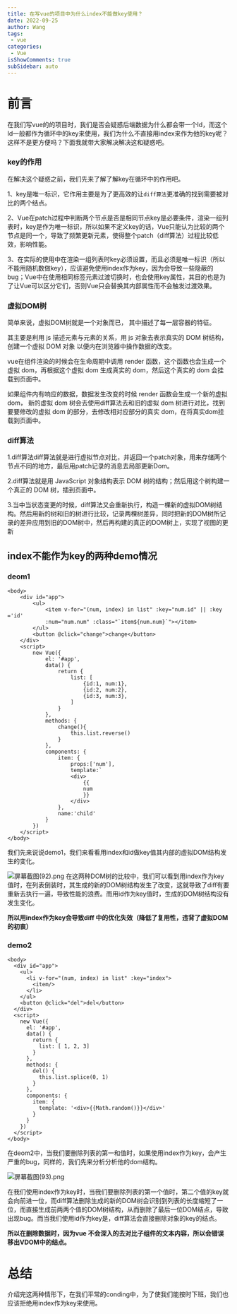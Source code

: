 ```yaml
---
title: 在写vue的项目中为什么index不能做key使用？ 
date: 2022-09-25
author: Wang
tags:
 - vue
categories: 
 - Vue
isShowComments: true  
subSidebar: auto
---
```


# 前言
在我们写vue的的项目时，我们是否会疑惑后端数据为什么都会带一个Id，而这个Id一般都作为循环中的key来使用，我们为什么不直接用index来作为他的key呢？这样不是更方便吗？下面我就带大家解决解决这和疑惑吧。

### key的作用
在解决这个疑惑之前，我们先来了解了解key在循环中的作用吧。

1、key是唯一标识，它作用主要是为了更高效的让`diff算法`更准确的找到需要被对比的两个结点。

2、Vue在patch过程中判断两个节点是否是相同节点key是必要条件，渲染一组列表时，key是作为唯一标识，所以如果不定义key的话，Vue只能认为比较的两个节点是同一个，导致了频繁更新元素，使得整个patch（diff算法）过程比较低效，影响性能。

3、在实际的使用中在渲染一组列表时key必须设置，而且必须是唯一标识（所以不能用随机数做key），应该避免使用index作为key，因为会导致一些隐蔽的bug；Vue中在使用相同标签元素过渡切换时，也会使用key属性，其目的也是为了让Vue可以区分它们，否则Vue只会替换其内部属性而不会触发过渡效果。

### 虚拟DOM树
简单来说，虚拟DOM树就是一个对象而已， 其中描述了每一层容器的特征。

其主要是利用 js 描述元素与元素的关系，用 js 对象去表示真实的 DOM 树结构，创建一个虚拟 DOM 对象
以便内在浏览器中操作数据的改变。


vue在组件渲染的时候会在生命周期中调用 render 函数，这个函数也会生成一个虚拟 dom，再根据这个虚拟 dom 生成真实的 dom，然后这个真实的 dom 会挂载到页面中。

如果组件内有响应的数据，数据发生改变的时候 render 函数会生成一个新的虚拟 dom， 新的虚拟 dom 树会去使用diff算法去和旧的虚拟 dom 树进行对比，找到要要修改的虚拟 dom 的部分，去修改相对应部分的真实 dom，在将真实dom挂载到页面中。


### diff算法

1.diff算法diff算法就是进行虚拟节点对比，并返回一个patch对象，用来存储两个节点不同的地方，最后用patch记录的消息去局部更新Dom。


2.diff算法就是用 JavaScript 对象结构表示 DOM 树的结构；然后用这个树构建一个真正的 DOM 树，插到页面中。

3.当中当状态变更的时候，diff算法又会重新执行，构造一棵新的虚拟DOM树结构。然后用新的树和旧的树进行比较，记录两棵树差异，同时把新的DOM树所记录的差异应用到旧的DOM树中，然后再构建的真正的DOM树上，实现了视图的更新

## index不能作为key的两种demo情况

### deom1

```
<body>
    <div id="app">
        <ul>
            <item v-for="(num, index) in list" :key="num.id" || :key ='id'
            :num="num.num" :class="`item${num.num}`"></item>
        </ul>
        <button @click="change">change</button>
    </div>
    <script>
        new Vue({
            el: '#app',
            data() {
                return {
                    list: [
                        {id:1, num:1},
                        {id:2, num:2},
                        {id:3, num:3},
                    ]
                }
            },
            methods: {
                change(){
                    this.list.reverse()
                }
            },
            components: {
                item: {
                    props:['num'],
                    template:`
                    <div>
                        {{
                        num
                        }}
                    </div>
                },
                name:'child'
            }
        })
    </script>
</body>

```
我们先来说说demo1，我们来看看用index和id做key值其内部的虚拟DOM结构发生的变化。

![屏幕截图(92).png](https://p3-juejin.byteimg.com/tos-cn-i-k3u1fbpfcp/a79ee561bb774fe392a83c368984d220~tplv-k3u1fbpfcp-watermark.image?)
在这两种DOM树的比较中，我们可以看到用index作为key值时，在列表倒装时，其生成的新的DOM树结构发生了改变，这就导致了diff有要重新去执行一遍，导致性能的浪费。而用id作为key值时，生成的DOM树结构没有发生变化。

**所以用index作为key会导致diff 中的优化失效（降低了复用性，违背了虚拟DOM的初衷）**
### demo2
```
<body>
  <div id="app">
    <ul>
      <li v-for="(num, index) in list" :key="index">
        <item/>
      </li>
    </ul>
    <button @click="del">del</button>
  </div>
  <script>
    new Vue({
      el: '#app',
      data() {
        return {
          list: [ 1, 2, 3]
        }
      },
      methods: {
        del() {
          this.list.splice(0, 1)
        }
      },
      components: {
        item: {
          template: '<div>{{Math.random()}}</div>'
        }
      }
    })
  </script>
</body>
```
在deom2中，当我们要删除列表的第一和值时，如果使用index作为key，会产生严重的bug，同样的，我们先来分析分析他的dom结构。

![屏幕截图(93).png](https://p9-juejin.byteimg.com/tos-cn-i-k3u1fbpfcp/affc3fc304cf4146a26c4abe36a55f5f~tplv-k3u1fbpfcp-watermark.image?)

在我们使用index作为key时，当我们要删除列表的第一个值时，第二个值的key就会向前进一位，而diff算法删除生成的新的DOM树会识别到列表的长度缩短了一位，而直接生成前两两个值的DOM树结构，从而删除了最后一位DOM结点，导致出现bug。而当我们使用id作为key是，diff算法会直接删除对象的key的结点。

**所以在删除数据时，因为vue 不会深入的去对比子组件的文本内容，所以会错误移出VDOM中的结点。**

# 总结
介绍完这两种情形下，在我们平常的conding中，为了使我们能按时下班，我们也应该拒绝用index作为key来使用。